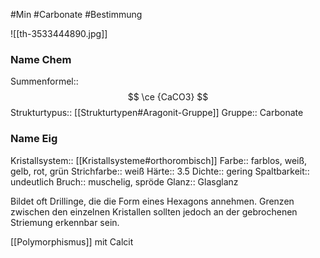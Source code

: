 #Min #Carbonate #Bestimmung

![[th-3533444890.jpg]]

### Name Chem

Summenformel:: $$ \ce {CaCO3} $$
Strukturtypus:: [[Strukturtypen#Aragonit-Gruppe]]
Gruppe:: Carbonate

### Name Eig

Kristallsystem:: [[Kristallsysteme#orthorombisch]]
Farbe:: farblos, weiß, gelb, rot, grün
Strichfarbe:: weiß
Härte:: 3.5
Dichte:: gering
Spaltbarkeit:: undeutlich
Bruch:: muschelig, spröde
Glanz:: Glasglanz

Bildet oft Drillinge, die die Form eines Hexagons annehmen. Grenzen zwischen den einzelnen Kristallen sollten jedoch an der gebrochenen Striemung erkennbar sein.

[[Polymorphismus]] mit Calcit
